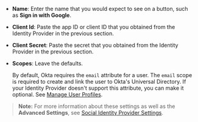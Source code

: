 * **Name**: Enter the name that you would expect to see on a button, such as **Sign in with Google**.
* **Client Id**: Paste the app ID or client ID that you obtained from the Identity Provider in the <GuideLink link="../create-an-app-at-idp">previous section</GuideLink>.
* **Client Secret**: Paste the secret that you obtained from the Identity Provider in the <GuideLink link="../create-an-app-at-idp">previous section</GuideLink>. 
* **Scopes**: Leave the defaults.

    By default, Okta requires the `email` attribute for a user. The `email` scope is required to create and link the user to Okta's Universal Directory. If your Identity Provider doesn't support this attribute, you can make it optional. See [Manage User Profiles](https://help.okta.com/en/prod/Content/Topics/Directory/eu-profile-editor.htm).

> **Note:** For more information about these settings as well as the **Advanced Settings**, see [Social Identity Provider Settings](/docs/reference/social-settings/).
